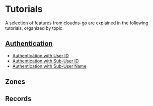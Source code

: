 # Tutorials

A selection of features from cloudns-go are explained in the following
tutorials, organized by topic:

## [Authentication](./authentication)

+ [Authentication with User ID](./authentication/user-id.md)
+ [Authentication with Sub-User ID](./authentication/sub-user-id.md)
+ [Authentication with Sub-User Name](./authentication/sub-user-name.md)

## Zones

## Records
